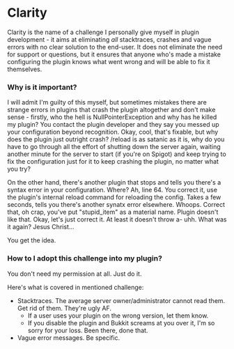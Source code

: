 # Clarity
Clarity is the name of a challenge I personally give myself in plugin development - it aims at eliminating *all* stacktraces, crashes and vague errors with no clear solution to the end-user. It does not eliminate the need for support or questions, but it ensures that anyone who's made a mistake configuring the plugin knows what went wrong and will be able to fix it themselves.

### Why is it important?
I will admit I'm guilty of this myself, but sometimes mistakes there are strange errors in plugins that crash the plugin altogether and don't make sense - firstly, who the hell is NullPointerException and why has he killed my plugin? You contact the plugin developer and they say you messed up your configuration beyond recognition. Okay, cool, that's fixable, but why does the plugin just outright crash? /reload is as satanic as it is, why do you have to go through all the effort of shutting down the server again, waiting another minute for the server to start (if you're on Spigot) and keep trying to fix the configuration just for it to keep crashing the plugin, no matter what you try?

On the other hand, there's another plugin that stops and tells you there's a syntax error in your configuration. Where? Ah, line 64. You correct it, use the plugin's internal reload command for reloading the config. Takes a few seconds, tells you there's another synatx error elsewhere. Whoops. Correct that, oh crap, you've put "stupid_item" as a material name. Plugin doesn't like that. Okay, let's just correct it. At least it doesn't throw a- uhh. What was it again? Jesus Christ...

You get the idea.

### How to I adopt this challenge into my plugin?
You don't need my permission at all. Just do it.

Here's what is covered in mentioned challenge:
- Stacktraces. The average server owner/administrator cannot read them. Get rid of them. They're ugly AF. 
  - If a user uses your plugin on the wrong version, let them know.
  - If you disable the plugin and Bukkit screams at you over it, I'm so sorry for your loss. Been there, done that.
- Vague error messages. Be specific.

